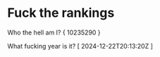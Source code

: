 # Fuck the rankings

Who the hell am I?
{ 10235290 }

What fucking year is it?
[ 2024-12-22T20:13:20Z ]
